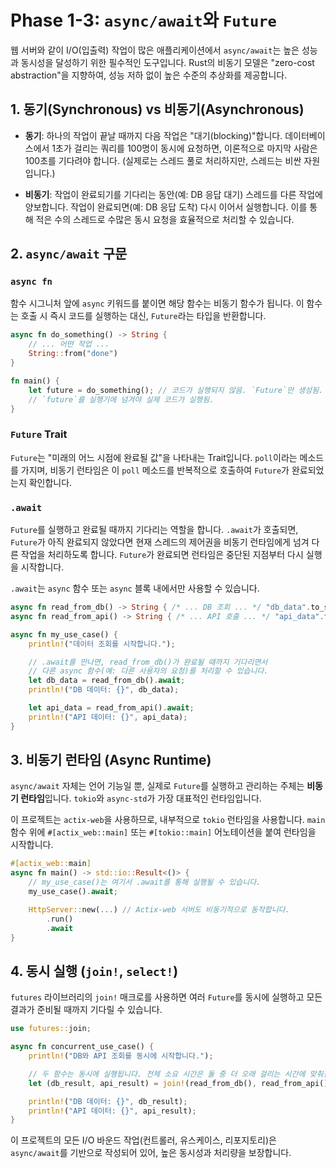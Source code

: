 # Phase 1-3: `async/await`와 `Future`

웹 서버와 같이 I/O(입출력) 작업이 많은 애플리케이션에서 `async/await`는 높은 성능과 동시성을 달성하기 위한 필수적인 도구입니다. Rust의 비동기 모델은 "zero-cost abstraction"을 지향하여, 성능 저하 없이 높은 수준의 추상화를 제공합니다.

## 1. 동기(Synchronous) vs 비동기(Asynchronous)

-   **동기**: 하나의 작업이 끝날 때까지 다음 작업은 "대기(blocking)"합니다. 데이터베이스에서 1초가 걸리는 쿼리를 100명이 동시에 요청하면, 이론적으로 마지막 사람은 100초를 기다려야 합니다. (실제로는 스레드 풀로 처리하지만, 스레드는 비싼 자원입니다.)

-   **비동기**: 작업이 완료되기를 기다리는 동안(예: DB 응답 대기) 스레드를 다른 작업에 양보합니다. 작업이 완료되면(예: DB 응답 도착) 다시 이어서 실행합니다. 이를 통해 적은 수의 스레드로 수많은 동시 요청을 효율적으로 처리할 수 있습니다.

## 2. `async/await` 구문

### `async fn`

함수 시그니처 앞에 `async` 키워드를 붙이면 해당 함수는 비동기 함수가 됩니다. 이 함수는 호출 시 즉시 코드를 실행하는 대신, `Future`라는 타입을 반환합니다.

```rust
async fn do_something() -> String {
    // ... 어떤 작업 ...
    String::from("done")
}

fn main() {
    let future = do_something(); // 코드가 실행되지 않음. `Future`만 생성됨.
    // `future`를 실행기에 넘겨야 실제 코드가 실행됨.
}
```

### `Future` Trait

`Future`는 "미래의 어느 시점에 완료될 값"을 나타내는 Trait입니다. `poll`이라는 메소드를 가지며, 비동기 런타임은 이 `poll` 메소드를 반복적으로 호출하여 `Future`가 완료되었는지 확인합니다.

### `.await`

`Future`를 실행하고 완료될 때까지 기다리는 역할을 합니다. `.await`가 호출되면, `Future`가 아직 완료되지 않았다면 현재 스레드의 제어권을 비동기 런타임에게 넘겨 다른 작업을 처리하도록 합니다. `Future`가 완료되면 런타임은 중단된 지점부터 다시 실행을 시작합니다.

`.await`는 `async` 함수 또는 `async` 블록 내에서만 사용할 수 있습니다.

```rust
async fn read_from_db() -> String { /* ... DB 조회 ... */ "db_data".to_string() }
async fn read_from_api() -> String { /* ... API 호출 ... */ "api_data".to_string() }

async fn my_use_case() {
    println!("데이터 조회를 시작합니다.");

    // .await를 만나면, read_from_db()가 완료될 때까지 기다리면서
    // 다른 async 함수(예: 다른 사용자의 요청)를 처리할 수 있습니다.
    let db_data = read_from_db().await;
    println!("DB 데이터: {}", db_data);

    let api_data = read_from_api().await;
    println!("API 데이터: {}", api_data);
}
```

## 3. 비동기 런타임 (Async Runtime)

`async/await` 자체는 언어 기능일 뿐, 실제로 `Future`를 실행하고 관리하는 주체는 **비동기 런타임**입니다. `tokio`와 `async-std`가 가장 대표적인 런타임입니다.

이 프로젝트는 `actix-web`을 사용하므로, 내부적으로 `tokio` 런타임을 사용합니다. `main` 함수 위에 `#[actix_web::main]` 또는 `#[tokio::main]` 어노테이션을 붙여 런타임을 시작합니다.

```rust
#[actix_web::main]
async fn main() -> std::io::Result<()> {
    // my_use_case()는 여기서 .await를 통해 실행될 수 있습니다.
    my_use_case().await;

    HttpServer::new(...) // Actix-web 서버도 비동기적으로 동작합니다.
        .run()
        .await
}
```

## 4. 동시 실행 (`join!`, `select!`)

`futures` 라이브러리의 `join!` 매크로를 사용하면 여러 `Future`를 동시에 실행하고 모든 결과가 준비될 때까지 기다릴 수 있습니다.

```rust
use futures::join;

async fn concurrent_use_case() {
    println!("DB와 API 조회를 동시에 시작합니다.");

    // 두 함수는 동시에 실행됩니다. 전체 소요 시간은 둘 중 더 오래 걸리는 시간에 맞춰집니다.
    let (db_result, api_result) = join!(read_from_db(), read_from_api());

    println!("DB 데이터: {}", db_result);
    println!("API 데이터: {}", api_result);
}
```

이 프로젝트의 모든 I/O 바운드 작업(컨트롤러, 유스케이스, 리포지토리)은 `async/await`를 기반으로 작성되어 있어, 높은 동시성과 처리량을 보장합니다.
